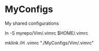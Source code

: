 # MyConfigs
My shared configurations

ln -S myrepo/Vim/.vimrc $HOME/.vimrc

mklink /H .vimrc "./MyConfigs/Vim/.vimrc"


